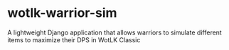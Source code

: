 # wotlk-warrior-sim
A lightweight Django application that allows warriors to simulate different items to maximize their DPS in WotLK Classic
